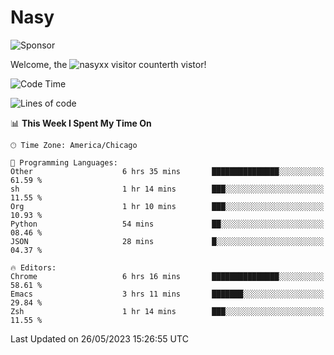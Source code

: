 # Nasy

<!--
<p align="center">
<img height="200" src="https://github-readme-stats.vercel.app/api?username=nasyxx&count_private=true&show_icons=true&theme=dracula&include_all_commits=true"/>
<img height="200" src="https://github-readme-stats.vercel.app/api/top-langs/?username=nasyxx&theme=dracula&hide=html,jupyter+notebook&count_private=true&show_icons=true"/>
</p>

  
----------------
-->

![Sponsor](https://img.shields.io/static/v1.svg?label=Sponsor&message=%E2%9D%A4&logo=GitHub&style=flat&color=pink)
 
Welcome, the ![nasyxx visitor counter](https://count.getloli.com/get/@nasyxx?theme=rule34)th vistor!
 
<!--START_SECTION:waka-->
![Code Time](http://img.shields.io/badge/Code%20Time-3%2C540%20hrs%2027%20mins-blue)

![Lines of code](https://img.shields.io/badge/From%20Hello%20World%20I%27ve%20Written-6.2%20million%20lines%20of%20code-blue)

📊 **This Week I Spent My Time On** 

```text
🕑︎ Time Zone: America/Chicago

💬 Programming Languages: 
Other                    6 hrs 35 mins       ███████████████░░░░░░░░░░   61.59 % 
sh                       1 hr 14 mins        ███░░░░░░░░░░░░░░░░░░░░░░   11.55 % 
Org                      1 hr 10 mins        ███░░░░░░░░░░░░░░░░░░░░░░   10.93 % 
Python                   54 mins             ██░░░░░░░░░░░░░░░░░░░░░░░   08.46 % 
JSON                     28 mins             █░░░░░░░░░░░░░░░░░░░░░░░░   04.37 % 

🔥 Editors: 
Chrome                   6 hrs 16 mins       ███████████████░░░░░░░░░░   58.61 % 
Emacs                    3 hrs 11 mins       ███████░░░░░░░░░░░░░░░░░░   29.84 % 
Zsh                      1 hr 14 mins        ███░░░░░░░░░░░░░░░░░░░░░░   11.55 % 
```


 Last Updated on 26/05/2023 15:26:55 UTC
<!--END_SECTION:waka-->

<!-- ![visitors](https://visitor-badge.laobi.icu/badge?page_id=nasyxx.nasyxx) -->
